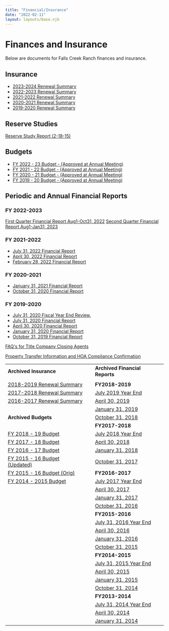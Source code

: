 ```yaml
---
title: "Financial/Insurance"
date: "2022-02-11"
layout: layouts/base.njk
---
```

# Finances and Insurance

Below are documents for Falls Creek Ranch finances and insurance.

## Insurance

- [2023-2024 Renewal Summary](/uploads/2023/02/Falls-Creek-Ranch-Insurance-Summary-2023-24.pdf)
- [2022-2023 Renewal Summary](/uploads/2022/08/FCRA-Insurance-Summary-2022-23.pdf)  
- [2021-2022 Renewal Summary](/uploads/2021/08/FCR-SF-Policy-break-down-20211.pdf)  
- [2020-2021 Renewal Summary](/uploads/2016/02/Website-Summary-for-2020-2021.docx)  
- [2019-2020 Renewal Summary](/uploads/2016/02/Website-Summary-for-2019-2020.pdf)

## Reserve Studies

[Reserve Study Report (2-18-15)](/uploads/2016/02/Reserve-Study-Report-2-18-15.pdf)

## Budgets

- [FY 2022 - 23 Budget - (Approved at Annual Meeting)](/uploads/2022/07/FCR-Final-Budget-FY-2022-23.pdf)  
- [FY 2021 - 22 Budget - (Approved at Annual Meeting)](/uploads/2021/08/FCR-FY-2022-Approved-Budget-.xlsx)  
- [FY 2020 - 21 Budget - (Approved at Annual Meeting)](/uploads/2016/02/FCR-FY-2021-Budget-6-7-20-FINAL.xlsx)  
- [FY 2019 - 20 Budget - (Approved at Annual Meeting)](/uploads/2016/02/FCR-FY2020-Budget-Revised-2-13-20.xlsx)

## Periodic and Annual Financial Reports

### FY 2022-2023

[First Quarter Financial Report Aug1-Oct31, 2022](/uploads/2023/02/First-Quarter-Financial-Report-Aug1-Oct31-2022.pdf)
[Second Quarter Financial Report Aug1-Jan31, 2023](/uploads/documents/financial/fcr_second_quarter_financial_report_2022_08_01_to_2023_01_31.pdf)
### FY 2021-2022

- [July 31, 2022 Financial Report](/uploads/2022/12/FY-2021-2022-Year-End-Financial-Report-11-23-22.pdf)  
- [April 30, 2022 Financial Report](/uploads/2022/05/Final-April-30-2022-Financial-Rept.pdf)  
- [February 28, 2022 Financial Report](/uploads/2022/03/FCR-Financial-Report-02-2022.pdf)

### FY 2020-2021

- [January 31, 2021 Financial Report](/uploads/2021/05/Falls-Creek-Ranch-Financials-2021-01-31.pdf)  
- [October 31, 2020 Financial Report](/uploads/2016/02/October-2020-Financials.pdf)

### FY 2019-2020

- [July 31, 2020 Fiscal Year End Review.](/uploads/2021/05/Falls-Creek-Ranch-Financial-Statements-Draft-2021-02-28.pdf)  
- [July 31, 2020 Financial Report](/uploads/2021/05/Falls-Creek-Ranch-Financial-Statements-FYE-2020-07-31.pdf)  
- [April 30, 2020 Financial Report](/uploads/2016/02/April-2020-Financials.pdf)  
- [January 31, 2020 Financial Report](/uploads/2016/02/January-2020-Financials.pdf)  
- [October 31, 2019 Financial Report](/uploads/2016/02/October-2019-Financials.pdf)

[FAQ's for Title Company Closing Agents](/uploads/2017/06/FAQs-for-Title-Company-Closing-Agents.pdf)

[Property Transfer Information and HOA Compliance Confirmation](/uploads/2017/06/Property-Transfer-Information-and-HOA-Compliance-Confirmation.pdf)

|  |  |  |
| --- | --- | --- |
| **Archived Insurance** |  | **Archived Financial Reports** |
|  |  |  |
| [2018-2019 Renewal Summary](/uploads/2016/02/2018-2019-Renewal-Summary.pdf) |  | **FY2018-2019** |
| [2017-2018 Renewal Summary](/uploads/2016/02/2017-2018-Renewal-Summary.pdf) |  | [July 2019 Year End](/uploads/2016/02/July-2019-FYE-Reports.pdf) |
| [2016-2017 Renewal Summary](/uploads/2016/02/2016-2017-Renewal-Summary.pdf) |  | [April 30, 2019](/uploads/2016/02/April-2019-Financials.pdf) |
|  |  | [January 31, 2019](/uploads/2016/02/January-2019-Financials.pdf) |
| **Archived Budgets** |  | [October 31, 2018](/uploads/2016/02/October-2018-Financials.pdf) |
|  |  | **FY2017-2018** |
| [FY 2018 - 19 Budget](/uploads/2016/02/FCR-Actual-FY18_Budget-FY19.pdf) |  | [July 2018 Year End](/uploads/2016/02/July-2018-FYE-Reports.pdf) |
| [FY 2017 - 18 Budget](/uploads/2016/02/2017-18-Budget-Final-5-26-17.pdf) |  | [April 30, 2018](/uploads/2016/02/April-2018-Financials.pdf) |
| [FY 2016 - 17 Budget](/uploads/2016/02/2016-17-Budget-Final-Approved-at-7-9-16-Annual-Meeting.pdf) |  | [January 31, 2018](/uploads/2016/02/January-2018-Financials.pdf) |
| [FY 2015 - 16 Budget (Updated)](/uploads/2016/02/2015_FCR_Annual_Budget_Updated.xls) |  | [October 31, 2017](/uploads/2016/02/October-2017-Financials.pdf) |
| [FY 2015 - 16 Budget (Orig)](/uploads/2016/02/FCR-Annual-Budget-2015-16-final-members-packet-version.xls) |  | **FY2016-2017** |
| [FY 2014 - 2015 Budget](/uploads/2016/02/2014-2015-FCR_Annual_Budget_Final.xls) |  | [July 2017 Year End](/uploads/2016/02/July-2017-FYE-Reports.pdf) |
|  |  | [April 30, 2017](/uploads/2016/02/April-30-2017-Financial-Report1.pdf) |
|  |  | [January 31, 2017](/uploads/2016/02/January-31-2017-Financial-Report.pdf) |
|  |  | [October 31, 2016](/uploads/2016/02/October-31-2016.pdf) |
|  |  | **FY2015-2016** |
|  |  | [July 31, 2016 Year End](/uploads/2016/02/July-31-2016-Fiscal-Year-End-CPA-Reviewed-Financial-Statements.pdf) |
|  |  | [April 30, 2016](/uploads/2016/02/April-30-2016-Quarterly-Financial-Report.pdf) |
|  |  | [January 31, 2016](/uploads/2016/02/January-31-2016-Financial-Report.pdf) |
|  |  | [October 31, 2015](/uploads/2016/02/October-31-2015.pdf) |
|  |  | **FY2014-2015** |
|  |  | [July 31, 2015 Year End](/uploads/2016/02/July-31-2015-Fiscal-Year-End.pdf) |
|  |  | [April 30, 2015](/uploads/2016/02/April-30-2015.pdf) |
|  |  | [January 31, 2015](/uploads/2016/02/January-31-2015-.pdf) |
|  |  | [October 31, 2014](/uploads/2016/02/October-31-2014.pdf) |
|  |  | **FY2013-2014** |
|  |  | [July 31, 2014 Year End](/uploads/2016/02/July-31-2014-Fiscal-Year-End.pdf) |
|  |  | [April 30, 2014](/uploads/2016/02/April-30-2014.pdf) |
|  |  | [January 31, 2014](/uploads/2016/02/January-31-2014.pdf) |